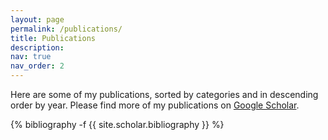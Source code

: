 ```yaml
---
layout: page
permalink: /publications/
title: Publications
description: 
nav: true
nav_order: 2
---
```

Here are some of my publications, sorted by categories and in descending order by year. Please find more of my publications on [Google Scholar](https://scholar.google.com/citations?user=bpZOZWsAAAAJ&hl=en).
<!-- _pages/publications.md -->
<div class="publications">

{% bibliography -f {{ site.scholar.bibliography }} %}

</div>
